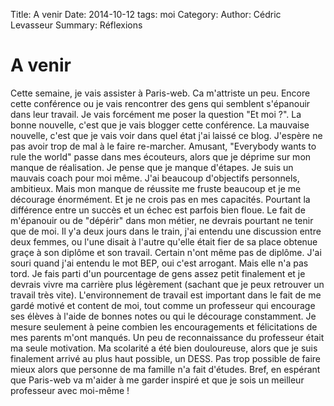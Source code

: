 Title: A venir
Date: 2014-10-12
tags: moi
Category: 
Author: Cédric Levasseur
Summary: Réflexions

A venir
===========================

Cette semaine, je vais assister à Paris-web. Ca m'attriste un peu. Encore cette conférence ou je vais rencontrer des gens qui semblent
s'épanouir dans leur travail. Je vais forcément me poser la question "Et moi ?".
La bonne nouvelle, c'est que je vais blogger cette conférence. La mauvaise nouvelle, c'est que je vais voir dans quel état j'ai laissé
ce blog. J'espère ne pas avoir trop de mal à le faire re-marcher.
Amusant, "Everybody wants to rule the world" passe dans mes écouteurs, alors que je déprime sur mon manque de réalisation.
Je pense que je manque d'étapes. Je suis un mauvais coach pour moi même. J'ai beaucoup d'objectifs personnels, ambitieux.
Mais mon manque de réussite me fruste beaucoup et je me décourage énormément. Et je ne crois pas en mes capacités. 
Pourtant la différence entre un succès et un échec est parfois bien floue. Le fait de m'épanouir ou de "dépérir" dans mon métier,
ne devrais pourtant ne tenir que de moi. Il y'a deux jours dans le train, j'ai entendu une discussion entre deux femmes, ou l'une disait
à l'autre qu'elle était fier de sa place obtenue graçe à son diplôme et son travail. Certain n'ont même pas de
diplôme. J'ai souri quand j'ai entendu le mot BEP, oui c'est arrogant. Mais elle n'a pas tord. Je fais parti d'un pourcentage de gens
assez petit finalement et je devrais vivre ma carrière plus légèrement (sachant que je peux retrouver un travail très vite).
L'environnement de travail est important dans le fait de me gardé motivé et content de moi, tout comme un professeur qui encourage ses élèves
à l'aide de bonnes notes ou qui le décourage constamment.
Je  mesure seulement à peine combien les encouragements et félicitations de mes parents m'ont manqués. Un peu de reconnaissance du professeur
était ma seule motivation. Ma scolarité a été bien douloureuse, alors que je suis finalement arrivé au plus haut possible, un DESS. Pas trop possible de faire mieux alors que personne de ma famille n'a fait d'études.
Bref, en espérant que Paris-web va m'aider à me garder inspiré et que je sois un meilleur professeur avec moi-même !
